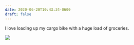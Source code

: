 ```yaml
---
date: 2020-06-20T10:43:34-0600
draft: false
---
```


I love loading up my cargo bike with a huge load of groceries.

![](/images/2020/acdb4c6c57.jpg)

